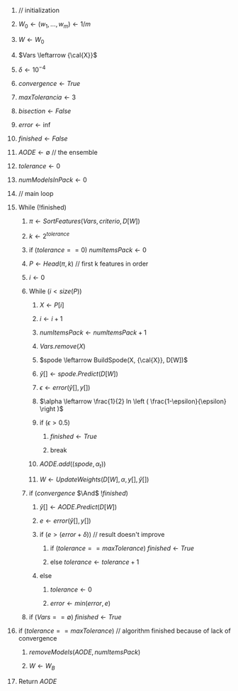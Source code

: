 1. // initialization

2. $W_0 \leftarrow (w_1, \dots, w_m) \leftarrow 1/m$

3. $W \leftarrow W_0$

4. $Vars \leftarrow {\cal{X}}$

5. $\delta \leftarrow 10^{-4}$

6. $convergence \leftarrow True$

7. $maxTolerancia \leftarrow 3$

8. $bisection \leftarrow False$

9. $error \leftarrow \inf$

10. $finished \leftarrow False$

11. $AODE \leftarrow \emptyset$ // the ensemble

12. $tolerance \leftarrow 0$

13. $numModelsInPack \leftarrow 0$

15. // main loop

16. While (!finished)

    1. $\pi \leftarrow SortFeatures(Vars, criterio, D[W])$

    2. $k \leftarrow 2^{tolerance}$

    3. if ($tolerance == 0$)
        $numItemsPack \leftarrow0$

    4. $P \leftarrow Head(\pi,k)$ // first k features in order

    6. $i \leftarrow 0$

    7. While ($i < size(P)$)

        1. $X \leftarrow P[i]$

        2. $i \leftarrow i + 1$

        3. $numItemsPack \leftarrow numItemsPack + 1$

        4. $Vars.remove(X)$

        5. $spode \leftarrow BuildSpode(X, {\cal{X}}, D[W])$

        6. $\hat{y}[] \leftarrow spode.Predict(D[W])$

        7. $\epsilon \leftarrow error(\hat{y}[], y[])$

        8. $\alpha \leftarrow \frac{1}{2} ln \left ( \frac{1-\epsilon}{\epsilon} \right )$

        9. if ($\epsilon > 0.5$)

            1. $finished \leftarrow True$

            2. break

        10. $AODE.add( (spode,\alpha_t) )$

        11. $W \leftarrow UpdateWeights(D[W],\alpha,y[],\hat{y}[])$

    8. if ($convergence$ $\And$ $! finished$)

        1. $\hat{y}[] \leftarrow AODE.Predict(D[W])$

        2. $e \leftarrow error(\hat{y}[], y[])$

        3. if $(e > (error+\delta))$ // result doesn't improve

            1. if $(tolerance == maxTolerance)\; finished\leftarrow True$

            2. else $tolerance \leftarrow tolerance+1$

        4. else

            1. $tolerance \leftarrow 0$

            2. $error \leftarrow min(error,e)$

    9. if $(Vars == \emptyset) \; finished \leftarrow True$

17. if ($tolerance == maxTolerance$) // algorithm finished because of
    lack of convergence

    1. $removeModels(AODE, numItemsPack)$

    2. $W \leftarrow W_B$

18. Return $AODE$
